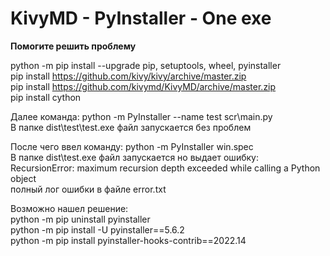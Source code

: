 # KivyMD - PyInstaller - One exe
**Помогите решить проблему**  

python -m pip install --upgrade pip, setuptools, wheel, pyinstaller  
pip install https://github.com/kivy/kivy/archive/master.zip  
pip install https://github.com/kivymd/KivyMD/archive/master.zip  
pip install cython  

Далее команда: python -m PyInstaller --name test scr\main.py  
В папке dist\test\test.exe файл запускается без проблем

После чего ввел команду: python -m PyInstaller win.spec  
В папке dist\test.exe файл  запускается но выдает ошибку:  
RecursionError: maximum recursion depth exceeded while calling a Python object  
полный лог ошибки в файле error.txt



Возможно нашел решение:  
python -m pip uninstall pyinstaller  
python -m pip install -U pyinstaller==5.6.2  
python -m pip install pyinstaller-hooks-contrib==2022.14
